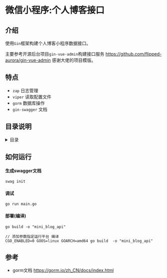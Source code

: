 # 微信小程序:个人博客接口

## 介绍
使用`Gin`框架构建个人博客小程序数据接口。

主要参考开源后台项目`gin-vue-admin`构建接口服务 https://github.com/flipped-aurora/gin-vue-admin 感谢大佬的项目模版。


## 特点

- `zap`         日志管理
- `viper`       读取配置文件
- `gorm`        数据库操作
- `gin-swagger` 文档


## 目录说明

<details>
<summary>目录</summary>

```
.
|____api                接口目录
| |____v1                   v1
| | |____article.go             文章接口

|____config             配置文件
| |____config.go            汇聚配置文件结构体
| |____zap.go               定义读取配置文件yaml格式
| |____gorm.go              定义读取数据库配置文件yaml格式

|____core               核心的基础服务配置
| |____server.go            通过全局路由 启动http服务
| |____zap.go               日志文件配置
| |____viper.go             读取配置文件

|____global             定义全局变量
| |____global.go            

|____initialize         各种初始化文件
| |____router.go            汇聚各模块路由
| |____gorm.go              定义`gorm`数据库配置

|____middleware         定义中间价
| |____cors.go              跨域中间件
| |____zaplogger.go         记录日志中间价

|____model              定义各种model
| |____request              请求参数model
| | |____common.go              通用请求参数
| |____response             响应参数model
| | |____common.go              通用响应参数
| | |____response.go    
| |____article.go           文章表model

|____router             路由分组(配置中间价)
| |____article.go           文章model路由

|____service            表操作逻辑
| |____article.go           文章表的curd操作

|____utils              通用的工具方法
| |____rotatelogs_unix.go
| |____directory.go
| |____constant.go

|____config.yaml        配置文件
|____go.mod
|____go.sum
|____main.go            启动文件
|____README.md

```

</details>

## 如何运行

#### 生成swagger文档
```shell
swag init
```

#### 调试

```shell
go run main.go
```

#### 部署(编译)
```shell
go build -o "mini_blog_api"

// 添加参数指定运行平台 编译
CGO_ENABLED=0 GOOS=linux GOARCH=amd64 go build  -o "mini_blog_api"
```



## 参考

- gorm文档 https://gorm.io/zh_CN/docs/index.html

